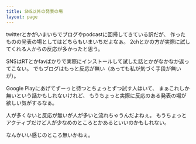 ```yaml
---
title: SNS以外の発表の場
layout: page
---
```

twitterとかがいまいちでブログやpodcastに回帰してきている訳だが、
作ったものの発表の場としてはどちらもいまいちだよなぁ。
2chとかの方が実際に試してくれる人からの反応が多かったと思う。

SNSはRTとかfavばかりで実際にインストールして試した話とかがなかなか返ってこない。
でもブログはもっと反応が無い（あっても私が気づく手段が無いが）。

Google Playにあげてずーっと待つとちょっとずつ試す人はいて、
まぁこれしか無いという話かもしれないけれど、
もうちょっと実際に反応のある発表の場が欲しい気がするなぁ。

人が多くないと反応が無いが人が多いと流れちゃうんだよねぇ。
もうちょっとアクティブだけど人が少なめのところとかあるといいのかもしれない。

なんかいい感じのところ無いかねぇ。
